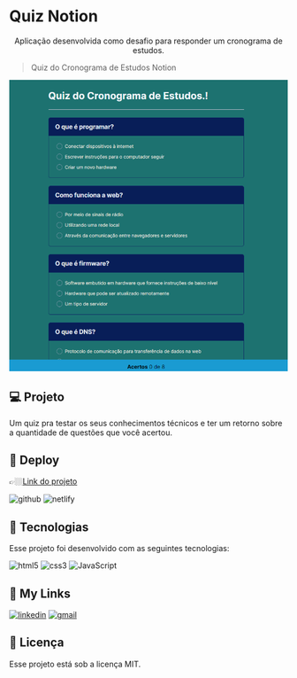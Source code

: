 # Quiz Notion
<p align="center">
Aplicação desenvolvida como desafio para responder um cronograma de estudos.
</p>


>Quiz do Cronograma de Estudos Notion


![preview](./.github/cover.png)



## 💻 Projeto

 Um quiz pra testar os seus conhecimentos técnicos e ter um retorno sobre a quantidade de questões que você acertou.

 ## 🔗 Deploy 

👉🏼[Link do projeto](https://quiz-notion.netlify.app/)

![github](https://img.shields.io/badge/github-000000?style=for-the-badge&logo=github&logoColor=white)
![netlify](https://img.shields.io/badge/Netlify-00C7B7?style=for-the-badge&logo=netlify&logoColor=white)


## 🚀 Tecnologias


Esse projeto foi desenvolvido com as seguintes tecnologias:

![html5](https://img.shields.io/badge/HTML5-E34F26?style=for-the-badge&logo=html5&logoColor=white)
![css3](https://img.shields.io/badge/CSS3-1572B6?style=for-the-badge&logo=css3&logoColor=white)
![JavaScript](https://img.shields.io/badge/JavaScript-F7DF1E?style=for-the-badge&logo=javascript&logoColor=black)



## 🔗 My Links

[![linkedin](https://img.shields.io/badge/linkedin-0A66C2?style=for-the-badge&logo=linkedin&logoColor=white)](https://www.linkedin.com/in/jose-martinez-352032222/)
[![gmail](https://img.shields.io/badge/Gmail-D14836?style=for-the-badge&logo=gmail&logoColor=white)](https://mailto:juniorjose1925@gmail.com)


## 📝 Licença

Esse projeto está sob a licença MIT.